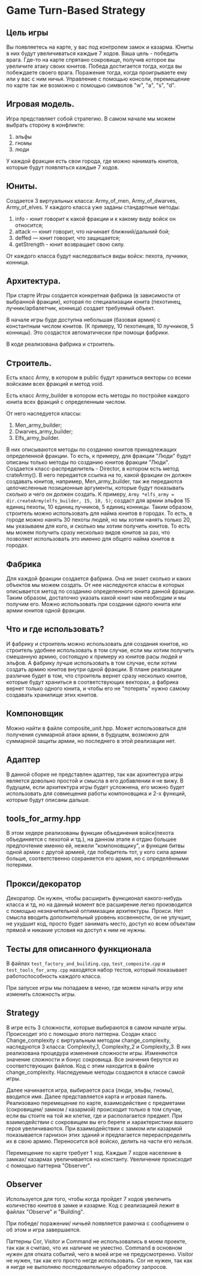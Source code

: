 # Game Turn-Based Strategy

## Цель игры

Вы появляетесь на карте, у вас под контролем замок и казарма. Юниты в них будут увеличиваться каждые 7 ходов. Ваша цель - победить врага. Где-то на карте спрятано сокровище, получив которое вы увеличите атаку своих юнитов. Победа достигается тогда, когда вы побеждаете своего врага. Поражение тогда, когда проигрываете ему или у вас с ним ничья. Управление с помощью консоли, перемещение по карте так же возможно с помощью символов "w", "a", "s", "d".

## Игровая модель.

Игра представляет собой стратегию. В самом начале мы можем выбрать сторону в конфликте: 
1. эльфы
2. гномы
3. люди

У каждой фракции есть свои города, где можно нанимать юнитов, которые будут появляться каждые 7 ходов.

## Юниты.

Создается 3 виртуальных класса: Army_of_men, Army_of_dwarves, Army_of_elves. У каждого класса уже заданы стандартные методы:
1. info - юнит говорит к какой фракции и к какому виду войск он относится;
2. attack — юнит говорит, что начинает ближний/дальний бой;
3. deffed — юнит говорит, что защищается;
4. getStrength - юнит возвращает свою силу.

От каждого класса будут наследоваться виды войск: пехота, лучники, конница.

## Архитектура. 
При старте Игры создается конкретная фабрика (в зависимости от выбранной фракции), которая по специализации юнита (пехотинец, лучник/арбалетчик, конница) создает требуемый объект. 

В начале игры буде доступна небольшая (базовая армия) с константным числом юнитов. (К примеру, 10 пехотинцев, 10 лучников, 5 конницы). Это создастся автоматически при помощи фабрики. 

В коде реализована фабрика и строитель. 

## Строитель.
Есть класс Army, в котором в public будут храниться векторы со всеми войсками всех фракций и метод void. 

Есть класс Army_builder в котором есть методы по постройке каждого юнита всех фракций с определенным числом.

От него наследуется классы:
1. Men_army_builder;
2. Dwarves_army_builder;
3. Elfs_army_builder.

В них описываются методы по созданию юнитов принадлежащих определенной фракции. То есть, к примеру, для фракции "Люди" будут описаны только методы по созданию юнитов фракции "Люди".
Создается класс-распределитель - Director, в котором есть метод crateArmy(). В него передается ссылка на то, какой фракции он должен создавать юнитов, например, Men_army_builder, так же передаются целочисленные позиционные аргументы, которые будут показывать сколько и чего он должен создать. К примеру, `Army *elfs_army = dir.createArmy(elfs_builder, 15, 10, 5)`;
создаст для армии эльфов 15 единиц пехоты, 10 единиц лучников, 5 единиц конницы. 
Таким образом, строитель можно использовать для найма юнитов в городах. То есть, в городе можно нанять 30 пехоты людей, но мы хотим нанять только 20, мы указываем для кого, и сколько мы хотим получить юнитов. То есть мы можем получить сразу несколько видов юнитов за раз, что позволяет использовать это именно для общего найма юнитов в городах.

## Фабрика

Для каждой фракции создается фабрика. Она не знает сколько и каких объектов мы можем создать. От нее наследуются классы в которых описывается метод по созданию определенного юнита данной фракции. 
Таким образом, достаточно указать какой юнит нам необходим и мы получим его. Можно использовать при создании одного юнита или армии юнитов одной фракции.

## Что и где использовать?

И фабрику и строитель можно использовать для создания юнитов, но строитель удобнее использовать в том случае, если мы хотим получить смешанную армию, состоящую к примеру из юнитов расы людей и эльфов. А фабрику лучше использовать в том случае, если хотим создать армию юнитов внутри одной фракции.
В плане реализации различие будет в том, что строитель вернет сразу несколько юнитов, которые будут храниться в соответствующих векторах, а фабрика вернет только одного юнита, и чтобы его не "потерять" нужно самому создавать хранилище этих юнитов.

## Компоновщик

Можно найти в файле composite_unit.hpp. Может использоваться для получения суммарной атаки армии, в будущем, возможно для суммарной защиты армии, но последнего в этой реализации нет. 

## Адаптер

В данной сборке не представлен адаптер, так как архитектура игры является довольно простой и смысла в его добавлении я не вижу. В будущем, если архитектура игры будет усложнена, его можно будет использовать для совмещения работы компоновщика и 2-х функций, которые будут описаны дальше.

## tools_for_army.hpp

В этом хедере реализованы функции объединения войск(пехота объединяется с пехотой и тд.), на данном этапе я отдаю большее предпочтение именно ей, нежели "компоновщику", и функция битвы одной армии с другой армией, где победитель тот, у кого сила армии больше, соответственно сохраняется его армия, но с определёнными потерями.

## Прокси/декоратор

Декоратор. Он нужен, чтобы расширить функционал какого-нибудь класса и тд, но на данный момент все расширение легко производится с помощью незначительной оптимизации архитектуры.
Прокси. Нет смысла вводить дополнительный уровень косвенности, он не улучшит, не ухудшит код, просто будет занимать место, доступ ко всем объектам прямой и никакие условия на доступ к ним не нужны.

## Тесты для описанного функционала

В файлах `test_factory_and_building.cpp`, `test_composite.cpp` и `test_tools_for_army.cpp` находятся набор тестов, который показывает работоспособность каждого класса. 

При запуске игры мы попадаем в меню, где можем начать игру или изменить сложность игры.

## Strategy

В игре есть 3 сложности, которые выбираются в самом начале игры. Происходит это с помощью этого паттерна. Создан класс Change_complexity с виртуальным методом change_complexity, наследуются 3 класса: Complexity_1, Complexity_2 и Complexity_3. В них реализована процедура изменения сложности игры. Изменяются значение сложности и бонус сокровища. Все значения берутся из соответствующих файлов. Код с этим находится в файле change_complexity. Наследуемые методы создаются в классе самой игры.

Далее начинается игра, выбирается раса (люди, эльфы, гномы), вводится имя. Далее представляется карта и игровая панель. Реализовано перемещение по карте, взаимодействие с предметами (сокровищем/ замком / казармой) происходит только в том случае, если вы стоите на той же клетке, где и располагается предмет. При взаимодействии с сокровищем вы его берете и характеристики вашего героя увеличиваются. При взаимодействии с замком или казармой показывается гарнизон этих зданий и предлагается перераспределить их в свою армию. Переносится всё войско, делить на части его нельзя.

Перемещение по карте требует 1 ход. Каждые 7 ходов население в замках/ казармах увеличивается на константу. Увеличение происходит с помощью паттерна "Observer".

## Observer

Используется для того, чтобы когда пройдет 7 ходов увеличить количество юнитов в замке и казарме. Код с реализацией лежит в файлах "Observe" и "Building".

При победе/ поражении/ ничьей появляется рамочка с сообщением о об этом и игра завершается.

Паттерны Cor, Visitor и Command не использовались в моем проекте, так как я считаю, что их наличие не уместно. Command в основном нужен для отката событий, чего в моей игре не предусмотренно. Visitor не нужен, так как его просто негде использовать. Cor не нужен, так как я нигде не выполняю последовательную обработку запросов.
